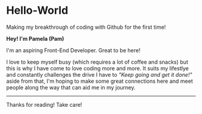 # Hello-World
Making my breakthrough of coding with Github for the first time!

<body>
<strong>Hey! I'm Pamela (Pam)</strong>
 <p> 
I'm an aspiring Front-End Developer. Great to be here!

I love to keep myself busy (which requires a lot of coffee and snacks) but this is why I have come to love coding more and more.
It suits my lifestlye and constantly challenges the drive I have to <em>"Keep going and get it done!"</em>
aside from that, I'm hoping to make some great connections here and meet people along the way that can aid me in my journey.
  </p>
</body>  
  
<hr>
Thanks for reading! Take care!

